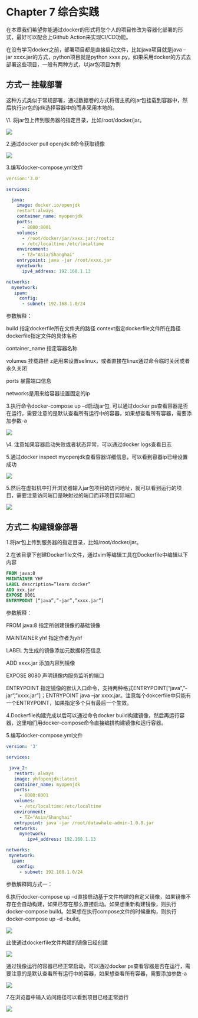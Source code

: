 # Chapter 7 综合实践

在本章我们希望你能通过docker的形式将您个人的项目修改为容器化部署的形式，最好可以配合上Github Action来实现CI/CD功能。

在没有学习docker之前，部署项目都是直接启动文件，比如java项目就是java –jar xxxx.jar的方式，python项目就是python xxxx.py。如果采用docker的方式去部署这些项目，一般有两种方式，以jar包项目为例

## 方式一 挂载部署

这种方式类似于常规部署，通过数据卷的方式将宿主机的jar包挂载到容器中，然后执行jar包的jdk选择容器中的而非采用本地的。

\1. 将jar包上传到服务器的指定目录，比如/root/docker/jar。

![](https://tva1.sinaimg.cn/large/008eGmZEly1gp4hbw8yj2j30bj03o0sv.jpg)

2.通过docker pull openjdk:8命令获取镜像

![](https://tva1.sinaimg.cn/large/008eGmZEly1gp4hc9cp7hj30bj032q34.jpg)

3.编写docker-compose.yml文件

```yaml
version:'3.0'

services:

  java:
    image: docker.io/openjdk
    restart:always
    container_name: myopenjdk
    ports:
      - 8080:8001
    volumes:
      - /root/docker/jar/xxxx.jar:/root:z
      - /etc/localtime:/etc/localtime
    environment:
      - TZ="Asia/Shanghai"
    entrypoint: java -jar /root/xxxx.jar
    mynetwork:
      ipv4_address: 192.168.1.13

networks:
  mynetwork:
   ipam:
     config:
      - subnet: 192.168.1.0/24
```

参数解释：

build 指定dockerfile所在文件夹的路径 context指定dockerfile文件所在路径 dockerfile指定文件的具体名称

container_name 指定容器名称

volumes 挂载路径  z是用来设置selinux，或者直接在linux通过命令临时关闭或者永久关闭

ports 暴露端口信息

networks是用来给容器设置固定的ip

3.执行命令docker-compose up –d启动jar包, 可以通过docker ps查看容器是否在运行，需要注意的是默认查看所有运行中的容器，如果想查看所有容器，需要添加参数-a

![](https://tva1.sinaimg.cn/large/008eGmZEly1gp4hcjng9qj30bj02ijrd.jpg)

\4. 注意如果容器启动失败或者状态异常，可以通过docker logs查看日志

5.通过docker inspect myopenjdk查看容器详细信息，可以看到容器ip已经设置成功

![](https://tva1.sinaimg.cn/large/008eGmZEly1gp4hcr6d6cj30bj04s3ym.jpg)

5.然后在虚拟机中打开浏览器输入jar包项目的访问地址，就可以看到运行的项目，需要注意访问端口是映射过的端口而非项目实际端口

![](https://tva1.sinaimg.cn/large/008eGmZEly1gp4hczjxihj30bj06qq3b.jpg)

## 方式二 构建镜像部署

1.将jar包上传到服务器的指定目录，比如/root/docker/jar。

2.在该目录下创建Dockerfile文件，通过vim等编辑工具在Dockerfile中编辑以下内容

```dockerfile
FROM java:8
MAINTAINER YHF
LABEL description=”learn docker”
ADD xxx.jar
EXPOSE 8001
ENTRYPOINT [“java”,”-jar”,”xxxx.jar”]
```

参数解释：

FROM java:8 指定所创建镜像的基础镜像

MAINTAINER yhf 指定作者为yhf

LABEL 为生成的镜像添加元数据标签信息

ADD xxxx.jar 添加内容到镜像

EXPOSE 8080 声明镜像内服务监听的端口

ENTRYPOINT 指定镜像的默认入口命令，支持两种格式ENTRYPOINT[“java”,”-jar”,”xxxx.jar”]；ENTRYPOINT java –jar xxxx.jar。注意每个dokcerfile中只能有一个ENTRYPOINT，如果指定多个只有最后一个生效。

4.Dockerfile构建完成以后可以通过命令docker build构建镜像，然后再运行容器，这里咱们用docker-compose命令直接编排构建镜像和运行容器。

5.编写docker-compose.yml文件

 ```yaml
version: '3'

services:

  java_2:
    restart: always
    image: yhfopenjdk:latest
    container_name: myopenjdk
    ports:
      - 8080:8001
    volumes:
      - /etc/localtime:/etc/localtime
    environment:
      - TZ="Asia/Shanghai"
    entrypoint: java -jar /root/datawhale-admin-1.0.0.jar
    networks:
      mynetwork:
         ipv4_address: 192.168.1.13

networks:
  mynetwork:
   ipam:
     config:
      - subnet: 192.168.1.0/24
 ```

参数解释同方式一：

6.执行docker-compose up –d直接启动基于文件构建的自定义镜像，如果镜像不存在会自动构建，如果已存在那么直接启动。如果想重新构建镜像，则执行docker-compose build。如果想在执行compose文件的时候重构，则执行docker-compose up –d –build。

![](https://tva1.sinaimg.cn/large/008eGmZEly1gp4hd9k0amj30bj03mdfv.jpg)

此使通过dockerfile文件构建的镜像已经创建

![](https://tva1.sinaimg.cn/large/008eGmZEly1gp4hdh1yb9j30bj02s74f.jpg)

通过镜像运行的容器已经正常启动，可以通过docker ps查看容器是否在运行，需要注意的是默认查看所有运行中的容器，如果想查看所有容器，需要添加参数-a

![](https://tva1.sinaimg.cn/large/008eGmZEly1gp4hdp2lzkj30bj00k3yc.jpg)

7.在浏览器中输入访问路径可以看到项目已经正常运行

![](https://tva1.sinaimg.cn/large/008eGmZEly1gp4hdxrrqqj30bj06edg4.jpg)